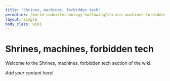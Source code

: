 ```yaml
---
title: "Shrines, machines, forbidden tech"
permalink: /world-codex/technology-hollowing/shrines-machines-forbidden-tech/
layout: single
body_class: wiki
---
```


# Shrines, machines, forbidden tech

Welcome to the Shrines, machines, forbidden tech section of the wiki.

_Add your content here!_ 